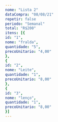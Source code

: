 ```yaml
---
nome: "Lista 2"
dataCompra: "08/08/21"
repetir: false
periodo: "Semanal"
total: "R$200"
itens: [{
id: "1",
nome: "fralda",
quantidade: "5",
precoUnitario: "4,00"
},
{
id: "2",
nome: "Leite",
quantidade: "1",
precoUnitario: "8,00"
},
{
id: "3",
nome: "lenço",
quantidade: "1",
precoUnitario: "8,00"
}]
---
```

